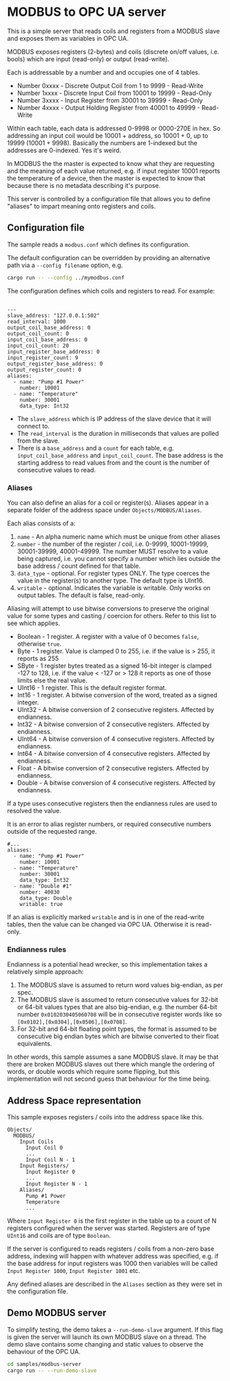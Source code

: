 # MODBUS to OPC UA server

This is a simple server that reads coils and registers from a MODBUS slave and exposes them as variables in OPC UA.

MODBUS exposes registers (2-bytes) and coils (discrete on/off values, i.e. bools) which are input (read-only)
or output (read-write). 

Each is addressable by a number and and occupies one of 4 tables.

* Number 0xxxx - Discrete Output Coil from 1 to 9999 - Read-Write
* Number 1xxxx - Discrete Input Coil from 10001 to 19999 - Read-Only
* Number 3xxxx - Input Register from 30001 to 39999 - Read-Only
* Number 4xxxx - Output Holding Register from 40001 to 49999 - Read-Write

Within each table, each data is addressed 0-9998 or 0000-270E in hex. So addressing an input coil would be
10001 + address, so 10001 + 0, up to 19999 (10001 + 9998). Basically the numbers are 1-indexed but the addresses
are 0-indexed. Yes it's weird. 

In MODBUS the the master is expected to know what they are requesting and the meaning of each value returned, e.g. if
input register 10001 reports the temperature of a device, then the master is expected to know that because there is no
metadata describing it's purpose. 

This server is controlled by a configuration file that allows you to define "aliases" to impart meaning onto registers
and coils.

## Configuration file

The sample reads a `modbus.conf` which defines its configuration. 

The default configuration can be overridden by providing an alternative path via a `--config filename` option, e.g.

```bash
cargo run -- --config ../mymodbus.conf
```

The configuration defines which coils and registers to read. For example:

```

---
slave_address: "127.0.0.1:502"
read_interval: 1000
output_coil_base_address: 0
output_coil_count: 0
input_coil_base_address: 0
input_coil_count: 20
input_register_base_address: 0
input_register_count: 9
output_register_base_address: 0
output_register_count: 0
aliases:
  - name: "Pump #1 Power"
    number: 10001
  - name: "Temperature"
    number: 30001
    data_type: Int32
```

* The `slave_address` which is IP address of the slave device that it will connect to.
* The `read_interval` is the duration in milliseconds that values are polled from the slave.
* There is a `base_address` and a `count` for each table, e.g. `input_coil_base_address` and `input_coil_count`. The
 base address is the starting address to read values from and the count is the number of consecutive values to read.

### Aliases

You can also define an alias for a coil or register(s). Aliases appear in a separate folder of the address space under 
`Objects/MODBUS/Aliases`.

Each alias consists of a:

1. `name` - An alpha numeric name which must be unique from other aliases
2. `number` - the number of the register / coil, i.e. 0-9999, 10001-19999, 30001-39999, 40001-49999. The number MUST resolve to a
value being captured, i.e. you cannot specify a number which lies outside the base address / count defined for that table.
3. `data_type` - optional. For register types ONLY. The type coerces the value in the register(s) to another type. The default type is UInt16.
4. `writable` - optional. Indicates the variable is writable. Only works on output tables. The default is false, read-only.

Aliasing will attempt to use bitwise conversions to preserve the original value for some types and casting / coercion 
for others. Refer to this list to see which applies.

* Boolean - 1 register. A register with a value of 0 becomes `false`, otherwise `true`. 
* Byte - 1 register. Value is clamped 0 to 255, i.e. if the value is > 255, it reports as 255
* SByte - 1 register bytes treated as a signed 16-bit integer is clamped -127 to 128, i.e. if the value < -127 or > 128 it reports as one of those limits else the real value.
* UInt16 - 1 register. This is the default register format.
* Int16 - 1 register. A bitwise conversion of the word, treated as a signed integer.
* UInt32 - A bitwise conversion of 2 consecutive registers. Affected by endianness.
* Int32 - A bitwise conversion of 2 consecutive registers. Affected by endianness.
* UInt64 - A bitwise conversion of 4 consecutive registers. Affected by endianness.
* Int64 - A bitwise conversion of 4 consecutive registers. Affected by endianness.
* Float - A bitwise conversion of 2 consecutive registers. Affected by endianness.
* Double - A bitwise conversion of 4 consecutive registers. Affected by endianness.

If a type uses consecutive registers then the endianness rules are used to resolved the value. 

It is an error to alias register numbers, or required consecutive numbers outside of the requested range.

```
#...
aliases:
  - name: "Pump #1 Power"
    number: 10001
  - name: "Temperature"
    number: 30001
    data_type: Int32
  - name: "Double #1"
    number: 40030
    data_type: Double
    writable: true
```

If an alias is explicitly marked `writable` and is in one of the read-write tables, then the value can be changed via OPC UA.
Otherwise it is read-only.

### Endianness rules

Endianness is a potential head wrecker, so this implementation takes a relatively simple approach:

1. The MODBUS slave is assumed to return word values big-endian, as per spec.
2. The MODBUS slave is assumed to return consecutive values for 32-bit or 64-bit values types that are also big-endian,
 e.g. the number 64-bit number `0x0102030405060708` will be in consecutive register words like so `[0x0102],[0x0304],[0x0506],[0x0708]`.
3. For 32-bit and 64-bit floating point types, the format is assumed to be consecutive big endian bytes which are bitwise
converted to their float equivalents. 
 
In other words, this sample assumes a sane MODBUS slave. It may be that there are broken MODBUS slaves out there which mangle
the ordering of words, or double words which require some flipping, but this implementation will not second guess
that behaviour for the time being.

## Address Space representation

This sample exposes registers / coils into the address space like this.

```
Objects/
  MODBUS/
    Input Coils
      Input Coil 0
      ...
      Input Coil N - 1
    Input Registers/
      Input Register 0
      ...
      Input Register N - 1
    Aliases/
      Pump #1 Power
      Temperature
      ...
```

Where `Input Register 0` is the first register in the table up to a count of N registers configured
when the server was started. Registers are of type `UInt16` and coils are of type `Boolean`.
 
If the server is configured to reads registers / coils from a non-zero base address, indexing
will happen with whatever address was specified, e.g. if the base address for input registers was 1000 then
variables will be called `Input Register 1000`, `Input Register 1001` etc.

Any defined aliases are described in the `Aliases` section as they were set in the configuration file. 

## Demo MODBUS server

To simplify testing, the demo takes a `--run-demo-slave` argument. If this flag is given the
server will launch its own MODBUS slave on a thread. The demo slave contains some changing and static
values to observe the behaviour of the OPC UA.

```bash
cd samples/modbus-server
cargo run -- --run-demo-slave
```
